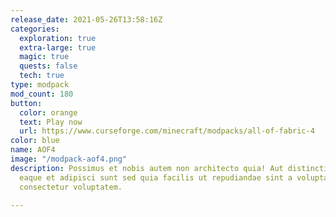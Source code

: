 ```yaml
---
release_date: 2021-05-26T13:58:16Z
categories:
  exploration: true
  extra-large: true
  magic: true
  quests: false
  tech: true
type: modpack
mod_count: 180
button:
  color: orange
  text: Play now
  url: https://www.curseforge.com/minecraft/modpacks/all-of-fabric-4
color: blue
name: AOF4
image: "/modpack-aof4.png"
description: Possimus et nobis autem non architecto quia! Aut distinctio rerum qui numquam
  eaque et adipisci sunt sed quia facilis ut repudiandae sint a voluptas dolor est
  consectetur voluptatem.

---
```

